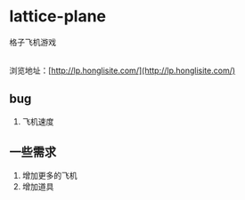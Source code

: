 # lattice-plane
格子飞机游戏 <br><br>

浏览地址：[http://lp.honglisite.com/](http://lp.honglisite.com/)

## bug
1. 飞机速度

## 一些需求
1. 增加更多的飞机
2. 增加道具
